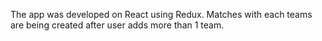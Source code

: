 The app was developed on React using Redux. Matches with each teams are being created after user adds more than 1 team. 
